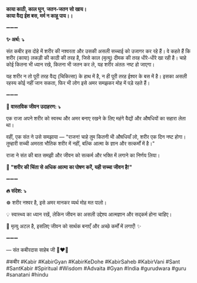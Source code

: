 **काया काठी, काल घुन, जतन-जतन सो खाय।**\
**काया वैद्य ईश बस, मर्म न काहू पाय।।**

➖➖➖

**✨ अर्थ: ⤵**

संत कबीर इस दोहे में शरीर की नश्वरता और उसकी असली सच्चाई को उजागर कर रहे हैं। वे कहते हैं कि शरीर (काया) लकड़ी की काठी की तरह है, जिसे काल (मृत्यु) दीमक की तरह धीरे-धीरे खा रही है। चाहे कोई कितना भी ध्यान रखे, कितना भी जतन कर ले, यह शरीर अंततः नष्ट हो जाएगा।

यह शरीर न तो पूरी तरह वैद्य (चिकित्सा) के हाथ में है, न ही पूरी तरह ईश्वर के बस में है। इसका असली रहस्य कोई नहीं जान सकता, फिर भी लोग इसे अमर समझकर मोह में पड़े रहते हैं।

➖➖➖

**🌾 वास्तविक जीवन उदाहरण: ⤵**

एक राजा अपने शरीर को स्वस्थ और अमर बनाए रखने के लिए महंगे वैद्यों और औषधियों का सहारा लेता था।

वहीं, एक संत ने उसे समझाया — "राजन! चाहे तुम कितनी भी औषधियाँ लो, शरीर एक दिन नष्ट होगा। तुम्हारी सच्ची अमरता भौतिक शरीर में नहीं, बल्कि आत्मा के ज्ञान और सत्कर्मों में है।"

राजा ने संत की बात समझी और जीवन को सत्कर्म और भक्ति में लगाने का निर्णय लिया।

**📜 "शरीर की चिंता से अधिक आत्मा का पोषण करें, यही सच्चा जीवन है!"**

➖➖➖

**🔥 संदेश: ⤵**

☸ शरीर नश्वर है, इसे अमर मानकर व्यर्थ मोह मत पालो।

💡 स्वास्थ्य का ध्यान रखें, लेकिन जीवन का असली उद्देश्य आत्मज्ञान और सद्कर्म होना चाहिए।

🙏 मृत्यु अटल है, इसलिए जीवन को सार्थक बनाएँ और अच्छे कर्मों में लगाएँ! ✨

➖➖➖

— संत कबीरदास साहेब जी 🙏❤️💯

#कबीर #Kabir #KabirGyan #KabirKeDohe #KabirSaheb #KabirVani #Sant #SantKabir #Spiritual #Wisdom #Advaita #Gyan #India #gurudwara #guru #sanatani #hindu
